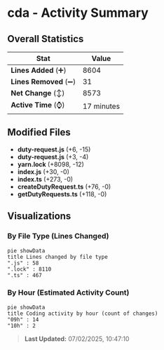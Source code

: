 # cda - Activity Summary 

## Overall Statistics

| Stat                   | Value                                                             |
| ---------------------- | ----------------------------------------------------------------- |
| **Lines Added** (➕)   | 8604                                          |
| **Lines Removed** (➖) | 31                                        |
| **Net Change** (↕)    | 8573                |
| **Active Time** (⌚)   | 17 minutes |


## Modified Files
- **duty-request.js** (+6, -15)
- **duty-request.js** (+3, -4)
- **yarn.lock** (+8098, -12)
- **index.js** (+30, -0)
- **index.ts** (+273, -0)
- **createDutyRequest.ts** (+76, -0)
- **getDutyRequests.ts** (+118, -0)

## Visualizations

### By File Type (Lines Changed)

```mermaid
pie showData
title Lines changed by file type
".js" : 58
".lock" : 8110
".ts" : 467
```

### By Hour (Estimated Activity Count)

```mermaid
pie showData
title Coding activity by hour (count of changes)
"09h" : 14
"10h" : 2
```


> **Last Updated:** 07/02/2025, 10:47:10